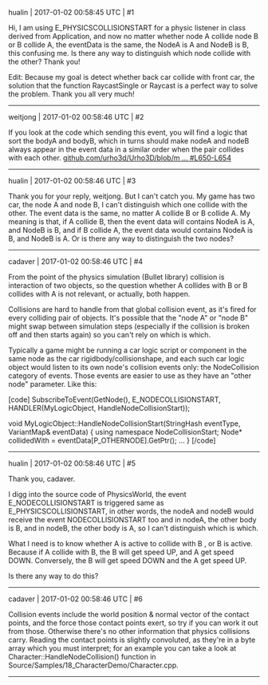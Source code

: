 hualin | 2017-01-02 00:58:45 UTC | #1

Hi,
I am using E_PHYSICSCOLLISIONSTART for a physic listener in class derived from Application, and now no matter whether node A collide node B or B collide A, the eventData is the same, the NodeA is A and NodeB is B, this confusing me.
Is there any way to distinguish which node collide with the other?
Thank you!

Edit:
Because my goal is detect whether back car collide with front car, the solution that the function RaycastSingle or Raycast is a perfect way to solve the problem.
Thank you all very much!

-------------------------

weitjong | 2017-01-02 00:58:46 UTC | #2

If you look at the code which sending this event, you will find a logic that sort the bodyA and bodyB, which in turns should make nodeA and nodeB always appear in the event data in a similar order when the pair collides with each other.
[github.com/urho3d/Urho3D/blob/m ... #L650-L654](https://github.com/urho3d/Urho3D/blob/master/Source/Engine/Physics/PhysicsWorld.cpp#L650-L654)

-------------------------

hualin | 2017-01-02 00:58:46 UTC | #3

Thank you for your reply, weitjong.
But I can't catch you.
My game has two car, the node A and node B, I can't distinguish which one collide with the other. The event data is the same, no matter A collide B or B collide A.
My meaning is that, if A collide B, then the event data will contains NodeA is A, and NodeB is B, and if B collide A, the event data would contains NodeA is B, and NodeB is A. Or is there any way to distinguish the two nodes?

-------------------------

cadaver | 2017-01-02 00:58:46 UTC | #4

From the point of the physics simulation (Bullet library) collision is interaction of two objects, so the question whether A collides with B or B collides with A is not relevant, or actually, both happen.

Collisions are hard to handle from that global collision event, as it's fired for every colliding pair of objects. It's possible that the "node A" or "node B" might swap between simulation steps (especially if the collision is broken off and then starts again) so you can't rely on which is which.

Typically a game might be running a car logic script or component in the same node as the car rigidbody/collisionshape, and each such car logic object would listen to its own node's collision events only: the NodeCollision category of events. Those events are easier to use as they have an "other node" parameter. Like this:

[code]
SubscribeToEvent(GetNode(), E_NODECOLLISIONSTART, HANDLER(MyLogicObject, HandleNodeCollisionStart));

void MyLogicObject::HandleNodeCollisionStart(StringHash eventType, VariantMap& eventData)
{
    using namespace NodeCollisionStart;
    Node* collidedWith = eventData[P_OTHERNODE].GetPtr();
    ...
}
[/code]

-------------------------

hualin | 2017-01-02 00:58:46 UTC | #5

Thank you, cadaver.

I digg into the source code of PhysicsWorld, the event E_NODECOLLISIONSTART is triggered  same as  E_PHYSICSCOLLISIONSTART, in other words, the nodeA and nodeB would receive the event NODECOLLISIONSTART too and in nodeA, the other body is B, and in nodeB, the other body is A, so I can't distinguish which is which. 

What I need is to know whether A is active to collide with B , or B is active. Because if A collide with B, the B will get speed UP, and A get speed DOWN. Conversely, the B will get speed DOWN and the A get speed UP.

Is there any way to do this?

-------------------------

cadaver | 2017-01-02 00:58:46 UTC | #6

Collision events include the world position & normal vector of the contact points, and the force those contact points exert, so try if you can work it out from those. Otherwise there's no other information that physics collisions carry. Reading the contact points is slightly convoluted, as they're in a byte array which you must interpret; for an example you can take a look at Character::HandleNodeCollision() function in Source/Samples/18_CharacterDemo/Character.cpp.

-------------------------

